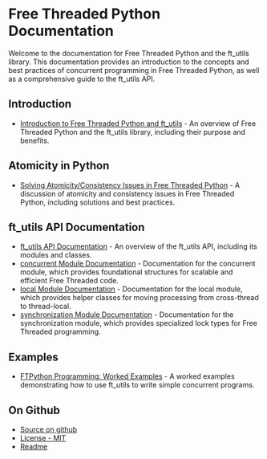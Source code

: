 # Free Threaded Python Documentation

Welcome to the documentation for Free Threaded Python and the ft_utils library. This documentation provides an introduction to the concepts and best practices of concurrent programming in Free Threaded Python, as well as a comprehensive guide to the ft_utils API.

## Introduction

* [Introduction to Free Threaded Python and ft_utils](introduction.md) - An overview of Free Threaded Python and the ft_utils library, including their purpose and benefits.

## Atomicity in Python

* [Solving Atomicity/Consistency Issues in Free Threaded Python](atomicity_in_Python.md) - A discussion of atomicity and consistency issues in Free Threaded Python, including solutions and best practices.

## ft_utils API Documentation

* [ft_utils API Documentation](ft_utils_api.md) - An overview of the ft_utils API, including its modules and classes.
* [concurrent Module Documentation](concurrent_api.md) - Documentation for the concurrent module, which provides foundational structures for scalable and efficient Free Threaded code.
* [local Module Documentation](local_api.md) - Documentation for the local module, which provides helper classes for moving processing from cross-thread to thread-local.
* [synchronization Module Documentation](synchronization_api.md) - Documentation for the synchronization module, which provides specialized lock types for Free Threaded programming.

## Examples

* [FTPython Programming: Worked Examples](ft_worked_examples.md) - A worked examples demonstrating how to use ft_utils to write simple concurrent programs.

## On Github

* [Source on github](https://github.com/facebookincubator/ft_utils)
* [License - MIT](https://github.com/facebookincubator/ft_utils/blob/main/LICENSE)
* [Readme](https://github.com/facebookincubator/ft_utils/blob/main/README.md)
